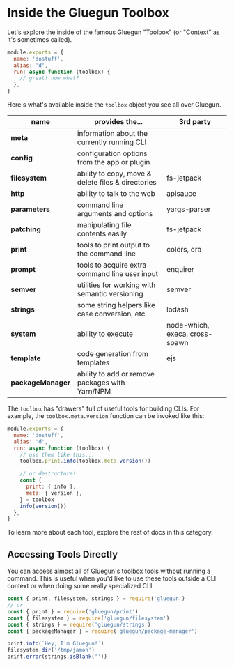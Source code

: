 # Inside the Gluegun Toolbox

Let's explore the inside of the famous Gluegun "Toolbox" (or "Context" as it's sometimes called).

```js
module.exports = {
  name: 'dostuff',
  alias: 'd',
  run: async function (toolbox) {
    // great! now what?
  },
}
```

Here's what's available inside the `toolbox` object you see all over Gluegun.

| name               | provides the...                                    | 3rd party                      |
| ------------------ | -------------------------------------------------- | ------------------------------ |
| **meta**           | information about the currently running CLI        |                                |
| **config**         | configuration options from the app or plugin       |                                |
| **filesystem**     | ability to copy, move & delete files & directories | fs-jetpack                     |
| **http**           | ability to talk to the web                         | apisauce                       |
| **parameters**     | command line arguments and options                 | yargs-parser                   |
| **patching**       | manipulating file contents easily                  | fs-jetpack                     |
| **print**          | tools to print output to the command line          | colors, ora                    |
| **prompt**         | tools to acquire extra command line user input     | enquirer                       |
| **semver**         | utilities for working with semantic versioning     | semver                         |
| **strings**        | some string helpers like case conversion, etc.     | lodash                         |
| **system**         | ability to execute                                 | node-which, execa, cross-spawn |
| **template**       | code generation from templates                     | ejs                            |
| **packageManager** | ability to add or remove packages with Yarn/NPM    |                                |

The `toolbox` has "drawers" full of useful tools for building CLIs. For example, the `toolbox.meta.version` function can
be invoked like this:

```js
module.exports = {
  name: 'dostuff',
  alias: 'd',
  run: async function (toolbox) {
    // use them like this...
    toolbox.print.info(toolbox.meta.version())

    // or destructure!
    const {
      print: { info },
      meta: { version },
    } = toolbox
    info(version())
  },
}
```

To learn more about each tool, explore the rest of docs in this category.

## Accessing Tools Directly

You can access almost all of Gluegun's toolbox tools without running a command. This is useful when you'd like to use
these tools outside a CLI context or when doing some really specialized CLI.

```js
const { print, filesystem, strings } = require('gluegun')
// or
const { print } = require('gluegun/print')
const { filesystem } = require('gluegun/filesystem')
const { strings } = require('gluegun/strings')
const { packageManager } = require('gluegun/package-manager')

print.info(`Hey, I'm Gluegun!`)
filesystem.dir('/tmp/jamon')
print.error(strings.isBlank(''))
```

